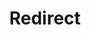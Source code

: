 ﻿---
layout: src/layouts/Redirect.astro
title: Redirect
redirect: https://yamldoc.liuyan.wang/docs/packaging-applications/package-repositories/built-in-repository
pubDate:  2023-01-01
navSearch: false
navSitemap: false
navMenu: false
---
